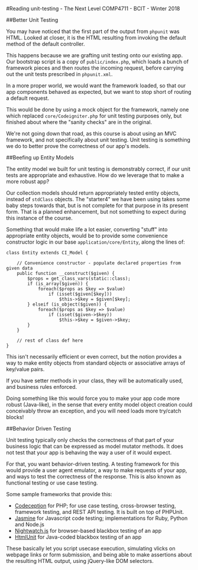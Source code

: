 #Reading unit-testing - The Next Level
COMP4711 - BCIT - Winter 2018

##Better Unit Testing

You may have noticed that the first part of the output from `phpunit` was HTML.
Looked at closer, it is the HTML resulting from invoking
the default method of the default controller.

This happens because we are grafting unit testing onto our existing app.
Our bootstrap script is a copy of `public/index.php`, which loads
a bunch of framework pieces and then routes the incoming request,
before carrying out the unit tests prescribed in `phpunit.xml`.

In a more proper world, we would want the framework loaded, so
that our app components behaved as expected, but we want to stop short
of routing a default request.

This would be done by using a mock object for the framework, namely
one which replaced `core/Codeigniter.php` for unit testing purposes
only, but finished about where the "sanity checks" are in the
original.

We're not going down that road, as this course is about using an MVC framework,
and not specifically about unit testing.
Unit testing is something we do to better prove the correctness
of our app's models.

##Beefing up Entity Models

The entity model we built for unit testing is demonstrably correct,
if our unit tests are appropriate and exhaustive. How do we leverage
that to make a more robust app?

Our collection models should return appropriately tested entity 
objects, instead of `stdClass` objects.
The "starter4" we have been using takes some baby steps towards that,
but is not complete for that purpose in its present form.
That is a planned enhancement, but not something to expect during
this instance of the course.

Something that would make life a lot easier, converting "stuff" into
appropriate entity objects, would be to provide some convenience
constructor logic in our base `application/core/Entity`, 
along the lines of:

    class Entity extends CI_Model {

        // Convenience constructor - populate declared properties from given data
        public function __construct($given) {
            $props = get_class_vars(static::class);
            if (is_array($given)) {
                foreach($props as $key => $value)
                    if (isset($given[$key]))
                        $this->$key = $given[$key];
            } elseif (is_object($given)) {
                foreach($props as $key => $value)
                    if (isset($given->$key))
                        $this->$key = $given->$key;
            }
        }

        // rest of class def here
    }

This isn't necessarily efficient or even correct, but the notion
provides a way to make entity objects from standard objects
or associative arrays of key/value pairs.

If you have setter methods in your class, they will be automatically used,
and business rules enforced.

Doing something like this would force you to make your app code more robust (Java-like),
in the sense that every entity model object creation could conceivably
throw an exception, and you will need loads more try/catch blocks!

##Behavior Driven Testing

Unit testing typically only checks the correctness of that part of your business logic
that can be expressed as model mutator methods.
It does not test that your app is behaving the way a user of it would expect.

For that, you want behavior-driven testing. A testing framework for this would
provide a user agent emulator, a way to make requests of your app, and ways
to test the correctness of the response. This is also known as functional testing 
or use case testing.

Some sample frameworks that provide this:

- [Codeception](https://codeception.com/) for PHP; for use case testing, cross-browser
testing, framework testing, and REST API testing. It is built on top of PHPUnit.
- [Jasmine](https://jasmine.github.io/) for Javascript code testing; implementations 
for Ruby, Python and Node.js
- [Nightwatch.js](http://nightwatchjs.org/) for browser-based blackbox testing of an app
- [HtmlUnit](http://htmlunit.sourceforge.net/) for Java-coded blackbox testing of an app

These basically let you script usecase execution, simulating vlicks on webpage 
links or form submission, and being able to make assertions about the resulting
HTML output, using jQuery-like DOM selectors.
